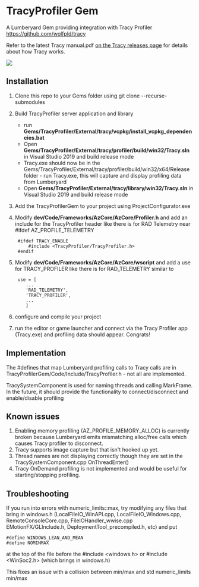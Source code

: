 # TracyProfiler Gem
A Lumberyard Gem providing integration with Tracy Profiler https://github.com/wolfpld/tracy

Refer to the latest Tracy manual.pdf [on the Tracy releases page](https://github.com/wolfpld/tracy/releases) for details about how Tracy works.

![](https://github.com/wolfpld/tracy/blob/master/doc/profiler.png)


## Installation
1. Clone this repo to your Gems folder using git clone --recurse-submodules <repository url>
2. Build TracyProfiler server application and library
   
   - run **Gems/TracyProfiler/External/tracy/vcpkg/install_vcpkg_dependencies.bat**
   - Open **Gems/TracyProfiler/External/tracy/profiler/build/win32/Tracy.sln** in Visual Studio 2019 and build release mode
   -  Tracy.exe should now be in the Gems/TracyProfiler/External/tracy/profiler/build/win32/x64/Release folder - run Tracy.exe, this will capture and display profiling data from Lumberyard
   - Open **Gems/TracyProfiler/External/tracy/library/win32/Tracy.sln** in Visual Studio 2019 and build release mode
3. Add the TracyProfilerGem to your project using ProjectConfigurator.exe
4. Modify **dev/Code/Frameworks/AzCore/AzCore/Profiler.h** and add an include for the TracyProfiler header like there is for RAD Telemetry near #ifdef AZ_PROFILE_TELEMETRY


        #ifdef TRACY_ENABLE
            #include <TracyProfiler/TracyProfiler.h>
        #endif 

5. Modify **dev/Code/Frameworks/AzCore/AzCore/wscript** and add a use for TRACY_PROFILER like there is for RAD_TELEMETRY similar to

        use = [
           ...
           'RAD_TELEMETRY',
           'TRACY_PROFILER',
           ...
           ]

7. configure and compile your project
8. run the editor or game launcher and connect via the Tracy Profiler app (Tracy.exe) and profiling data should appear.  Congrats! 

## Implementation
The #defines that map Lumberyard profiling calls to Tracy calls are in TracyProfilerGem/Code/Include/TracyProfiler.h - not all are implemented.

TracySystemComponent is used for naming threads and calling MarkFrame.  In the future, it should provide the functionality to connect/disconnect and enable/disable profiling

## Known issues

1. Enabling memory profiling (AZ_PROFILE_MEMORY_ALLOC) is currently broken because Lumberyard emits mismatching alloc/free calls which causes Tracy profiler to disconnect.
2. Tracy supports image capture but that isn't hooked up yet.
3. Thread names are not displaying correctly though they are set in the TracySystemComponent.cpp OnThreadEnter()
4. Tracy OnDemand profiling is not implemented and would be useful for starting/stopping profiling.


## Troubleshooting
If you run into errors with numeric_limits::max, try modifying any files that bring in windows.h (LocalFileIO_WinAPI.cpp, LocalFileIO_Windows.cpp, RemoteConsoleCore.cpp, FileIOHandler_wwise.cpp  EMotionFX/GLInclude.h, DeploymentTool_precompiled.h, etc) and put

    #define WINDOWS_LEAN_AND_MEAN 
    #define NOMINMAX 
    
at the top of the file before the #include <windows.h> or #include <WinSoc2.h> (which brings in windows.h)

This fixes an issue with a collision between min/max and std numeric_limits min/max
